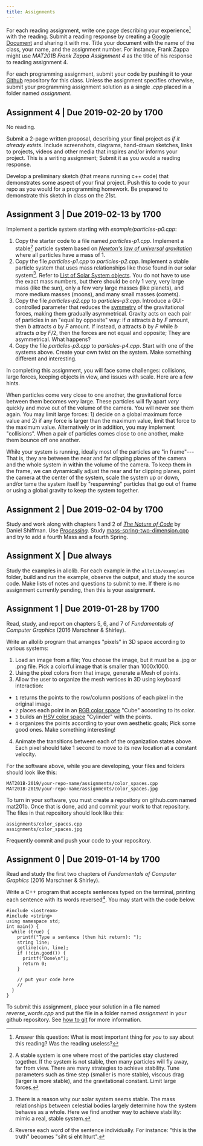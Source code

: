 ```yaml
---
title: Assignments
---
```


<section>

For each reading assignment, write one page describing your experience[^your_experience] with the reading. Submit a reading response by creating a [Google Document] and sharing it with me. Title your document with the name of the class, your name, and the assignment number. For instance, Frank Zappa might use _MAT201B Frank Zappa Assignment 4_ as the title of his response to reading assignment 4.

[^your_experience]: Answer this question: What is most important thing for _you_ to say about this reading? Was the reading useless?

For each programming assignment, submit your code by pushing it to your [Github] repository for this class. Unless the assignment specifies otherwise, submit your programming assignment solution as a single _.cpp_ placed in a folder named _assignment_.

</section>


## Assignment 4 | Due 2019-02-20 by 1700

No reading.

Submit a 2-page written proposal, describing your final project _as if it already exists_. Include screenshots, diagrams, hand-drawn sketches, links to projects, videos and other media that inspires and/or informs your project. This is a writing assignment; Submit it as you would a reading response.

Develop a preliminary sketch (that means running c++ code) that demonstrates some aspect of your final project. Push this to code to your repo as you would for a programming homework. Be prepared to demonstrate this sketch in class on the 21st.


## Assignment 3 | Due 2019-02-13 by 1700

Implement a particle system starting with _example/particles-p0.cpp_:

1. Copy the starter code to a file named _particles-p1.cpp_. Implement a stable[^stability] particle system based on _[Newton's law of universal gravitation]_ where all particles have a mass of 1.
2. Copy the file _particles-p1.cpp_ to _particles-p2.cpp_. Implement a stable particle system that uses mass relationships like those found in our solar system[^behaviour]. Refer to [List of Solar System objects]. You do not have to use the exact mass numbers, but there should be only 1 very, very large mass (like the sun), only a few very large masses (like planets), and more medium masses (moons), and many small masses (comets).
3. Copy the file _particles-p2.cpp_ to _particles-p3.cpp_. Introduce a GUI-controlled parameter that reduces the [symmetry] of the gravitational forces, making them gradually asymmetrical. Gravity acts on each pair of particles in an "equal by opposite" way: if $a$ attracts $b$ by $F$ amount, then $b$ attracts $a$ by $F$ amount. If instead, $a$ attracts $b$ by $F$ while $b$ attracts $a$ by $F/2$, then the forces are not equal and opposite; They are asymmetrical. What happens?
4. Copy the file _particles-p3.cpp_ to _particles-p4.cpp_. Start with one of the systems above. Create your own twist on the system. Make something different and interesting.

[^stability]: A stable system is one where most of the particles stay clustered together. If the system is not stable, then many particles will fly away, far from view. There are many strategies to achieve stability. Tune parameters such as time step (smaller is more stable), viscous drag (larger is more stable), and the gravitational constant. Limit large forces.

[^behaviour]: There is a reason why our solar system seems stable. The mass relationships between celestial bodies largely determine how the system behaves as a whole. Here we find another way to achieve stability: mimic a real, stable system.

[Newton's law of universal gravitation]: https://en.wikipedia.org/wiki/Newton%27s_law_of_universal_gravitation
[List of Solar System objects]: https://en.wikipedia.org/wiki/List_of_Solar_System_objects_by_size
[symmetry]: https://en.wikipedia.org/wiki/Symmetry

In completing this assignment, you will face some challenges: collisions, large forces, keeping objects in view, and issues with scale. Here are a few hints.

When particles come very close to one another, the gravitational force between them becomes *very* large. These particles will fly apart *very* quickly and move out of the volume of the camera. You will never see them again. You may limit large forces: 1) decide on a global maximum force value and 2) if any force is larger than the maximum value, limit that force to the maximum value. Alternatively or in addition, you may implement "collisions". When a pair of particles comes close to one another, make them bounce off one another.

While your system is running, ideally most of the particles are "in frame"---That is, they are between the near and far clipping planes of the camera and the whole system in within the volume of the camera. To keep them in the frame, we can dynamically adjust the near and far clipping planes, point the camera at the center of the system, scale the system up or down, and/or tame the system itself by "respawning" particles that go out of frame or using a global gravity to keep the system together.


## Assignment 2 | Due 2019-02-04 by 1700

Study and work along with chapters 1 and 2 of [_The Nature of Code_] by Daniel Shiffman. Use [_Processing_]. Study [mass-spring-two-dimension.cpp] and try to add a fourth Mass and a fourth Spring.

[_The Nature of Code_]: https://natureofcode.com
[_Processing_]: https://processing.org
[mass-spring-two-dimension.cpp]: https://github.com/kybr/MAT201B-2019/blob/master/example/mass-spring-two-dimension.cpp


## Assignment X | Due always

Study the examples in allolib. For each example in the `allolib/examples` folder, build and run the example, observe the output, and study the source code. Make lists of notes and questions to submit to me. If there is no assignment currently pending, then this is your assignment.


## Assignment 1 | Due 2019-01-28 by 1700

Read, study, and report on chapters 5, 6, and 7 of _Fundamentals of Computer Graphics_ (2016 Marschner & Shirley).

Write an allolib program that arranges "pixels" in 3D space according to various systems:

1. Load an image from a file; You choose the image, but it must be a .jpg or .png file. Pick a colorful image that is smaller than 1000x1000.
2. Using the pixel colors from that image, generate a Mesh of points.
3. Allow the user to organize the mesh vertices in 3D using keyboard interaction:
  - `1` returns the points to the row/column positions of each pixel in the original image.
  - `2` places each point in an [RGB color space](https://en.wikipedia.org/wiki/RGB_color_space) "Cube" according to its color.
  - `3` builds an [HSV color space](https://en.wikipedia.org/wiki/HSL_and_HSV) "Cylinder" with the points.
  - `4` organizes the points according to your own aesthetic goals; Pick some good ones. Make something interesting!
4. Animate the transitions between each of the organization states above. Each pixel should take 1 second to move to its new location at a constant velocity.

For the software above, while you are developing, your files and folders should look like this:

    MAT201B-2019/your-repo-name/assignments/color_spaces.cpp
    MAT201B-2019/your-repo-name/assignments/color_spaces.jpg

To turn in your software, you must create a repository on github.com named mat201b. Once that is done, add and commit your work to that repository. The files in that repository should look like this:

    assignments/color_spaces.cpp
    assignments/color_spaces.jpg

Frequently commit and push your code to your repository.


## Assignment 0 | Due 2019-01-14 by 1700

Read and study the first two chapters of _Fundamentals of Computer Graphics_ (2016 Marschner & Shirley).

Write a C++ program that accepts sentences typed on the terminal, printing each sentence with its words reversed[^words_reversed]. You may start with the code below.

[^words_reversed]: Reverse each word of the sentence individually. For instance: "this is the truth" becomes "siht si eht hturt".

``` {#lst:starter_code .cpp}
#include <iostream>
#include <string>
using namespace std;
int main() {
  while (true) {
    printf("Type a sentence (then hit return): ");
    string line;
    getline(cin, line);
    if (!cin.good()) {
      printf("Done\n");
      return 0;
    }

    // put your code here
    //
  }
}
```

To submit this assignment, place your solution in a file named _reverse_words.cpp_ and put the file in a folder named _assignment_ in your github repository. See [how to git] for more information.

[Google Document]: https://drive.google.com
[Github]: https://github.com
[how to git]: how-to-git.html
